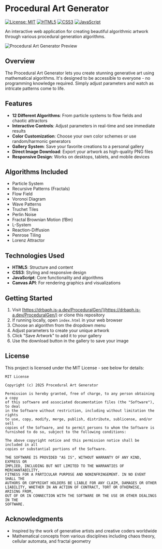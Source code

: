 # Procedural Art Generator

[![License: MIT](https://img.shields.io/badge/License-MIT-yellow.svg)](https://opensource.org/licenses/MIT)
[![HTML5](https://img.shields.io/badge/HTML5-E34F26?style=flat&logo=html5&logoColor=white)](https://developer.mozilla.org/en-US/docs/Web/HTML)
[![CSS3](https://img.shields.io/badge/CSS3-1572B6?style=flat&logo=css3&logoColor=white)](https://developer.mozilla.org/en-US/docs/Web/CSS)
[![JavaScript](https://img.shields.io/badge/JavaScript-F7DF1E?style=flat&logo=javascript&logoColor=black)](https://developer.mozilla.org/en-US/docs/Web/JavaScript)

An interactive web application for creating beautiful algorithmic artwork through various procedural generation algorithms.

![Procedural Art Generator Preview](https://i.ibb.co/F41ngw3F/progen.jpg)

## Overview

The Procedural Art Generator lets you create stunning generative art using mathematical algorithms. It's designed to be accessible to everyone - no programming knowledge required. Simply adjust parameters and watch as intricate patterns come to life.

## Features

- **12 Different Algorithms**: From particle systems to flow fields and chaotic attractors
- **Interactive Controls**: Adjust parameters in real-time and see immediate results
- **Color Customization**: Choose your own color schemes or use random/harmonic generators
- **Gallery System**: Save your favorite creations to a personal gallery
- **Direct Image Download**: Export your artwork as high-quality PNG files
- **Responsive Design**: Works on desktops, tablets, and mobile devices

## Algorithms Included

- Particle System
- Recursive Patterns (Fractals)
- Flow Field
- Voronoi Diagram
- Wave Patterns
- Truchet Tiles
- Perlin Noise
- Fractal Brownian Motion (fBm)
- L-System
- Reaction-Diffusion
- Penrose Tiling
- Lorenz Attractor

## Technologies Used

- **HTML5**: Structure and content
- **CSS3**: Styling and responsive design
- **JavaScript**: Core functionality and algorithms
- **Canvas API**: For rendering graphics and visualizations

## Getting Started

1. Visit [https://drbaph.is-a.dev/ProceduralGen/](https://drbaph.is-a.dev/ProceduralGen/) or clone this repository
2. If running locally, open `index.html` in your web browser
3. Choose an algorithm from the dropdown menu
4. Adjust parameters to create your unique artwork
5. Click "Save Artwork" to add it to your gallery
6. Use the download button in the gallery to save your image

## License

This project is licensed under the MIT License - see below for details:

```
MIT License

Copyright (c) 2025 Procedural Art Generator

Permission is hereby granted, free of charge, to any person obtaining a copy
of this software and associated documentation files (the "Software"), to deal
in the Software without restriction, including without limitation the rights
to use, copy, modify, merge, publish, distribute, sublicense, and/or sell
copies of the Software, and to permit persons to whom the Software is
furnished to do so, subject to the following conditions:

The above copyright notice and this permission notice shall be included in all
copies or substantial portions of the Software.

THE SOFTWARE IS PROVIDED "AS IS", WITHOUT WARRANTY OF ANY KIND, EXPRESS OR
IMPLIED, INCLUDING BUT NOT LIMITED TO THE WARRANTIES OF MERCHANTABILITY,
FITNESS FOR A PARTICULAR PURPOSE AND NONINFRINGEMENT. IN NO EVENT SHALL THE
AUTHORS OR COPYRIGHT HOLDERS BE LIABLE FOR ANY CLAIM, DAMAGES OR OTHER
LIABILITY, WHETHER IN AN ACTION OF CONTRACT, TORT OR OTHERWISE, ARISING FROM,
OUT OF OR IN CONNECTION WITH THE SOFTWARE OR THE USE OR OTHER DEALINGS IN THE
SOFTWARE.
```

## Acknowledgments

- Inspired by the work of generative artists and creative coders worldwide
- Mathematical concepts from various disciplines including chaos theory, cellular automata, and fractal geometry 
